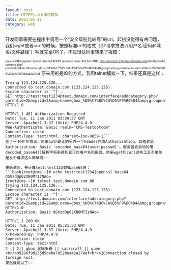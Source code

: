 ```yaml
---
layout: post
title: HTTP的auth请求模拟
date: 2011-01-11
category: web
---
```


开发同事需要在程序中调用一个“安全级别比较高”的url，起初没觉得有啥问题，我们wget或者curl的时候，按照标准url的格式（即'请求方法://用户名:密码@域名/文件路径'）写就完全OK了。不过很快同事转来了报错：

<span style="color:#000000;font-family:Verdana;font-size:x-small;"><span style="font-family:Verdana;font-size:x-small;"><span style="font-family:Verdana;font-size:x-small;">java.io.IOException: Server returned HTTP response code: 401 for URL: <a href="http://gundong:gdxw6354@editornew.china.com/interface/addcategory.php?parentid=2&amp;id=2&amp;name=gbox_%D0%C7%BC%CA%D5%F9%B0%D4&amp;groupname=game&amp;code=satrcraft&amp;m=09286f9d135d5debe7052bea42a27eef">http://test:test1234@test.domain.com/interface/addcategory.php?parentid=2&amp;id=2&amp;name=gbox_%D0%C7%BC%CA%D5%F9%B0%D4&amp;groupname=game&amp;code=satrcraft&amp;m=09286f9d135d5debe7052bea42a27eef</a></span></span></span>
原来用的是IO的方式，我用telnet模拟一下，结果还真是这样：
```bash[root@cms ~]# telnet test.domain.com 80
Trying 123.124.125.126...
Connected to test.domain.com (123.124.125.126).
Escape character is '^]'.
GET http://test:test1234@test.domain.com/interface/addcategory.php?parentid=2&amp;id=2&amp;name=gbox_%D0%C7%BC%CA%D5%F9%B0%D4&amp;groupname=game&amp;code=satrcraft&amp;m=09286f9d135d5debe7052bea42a27eef HTTP/1.0

HTTP/1.1 401 Authorization Required
Date: Tue, 11 Jan 2011 03:39:37 GMT
Server: Apache/1.3.37 (Unix) PHP/4.4.9
WWW-Authenticate: Basic realm="CMS-Testdotcom"
Connection: close
Content-Type: text/html; charset=iso-8859-1```
查了一下HTTP协议，原来auth是走的另外一个header完成Authorization，其格式是Authorization: Basic 'encoded_base64(user:passwd)'。服务器会自动的用decoded_base64()解析字符串得到真正的用户名和密码。原来wget和curl这些工具不单单是发个请求这么简单啊~~

重新试验，先计算test:test1234的base64值：
```bash[root@cms ~]# echo test:test1234|openssl base64
dGVzdDp0ZXN0MTIzNAo=
[root@cms ~]# telnet test.domain.com 80
Trying 123.124.125.126...
Connected to test.domain.com (123.124.125.126).
Escape character is '^]'.
GET http://test.domain.com/interface/addcategory.php?parentid=2&amp;id=2&amp;name=gbox_%D0%C7%BC%CA%D5%F9%B0%D4&amp;groupname=game&amp;code=satrcraft&amp;m=09286f9d135d5debe7052bea42a27eef HTTP/1.0
Authorization: Basic dGVzdDp0ZXN0MTIzNAo=

HTTP/1.1 200 OK
Date: Tue, 11 Jan 2011 05:21:32 GMT
Server: Apache/1.3.37 (Unix) PHP/4.4.9
X-Powered-By: PHP/4.4.9
Connection: close
Content-Type: text/html
2 || 2|| gbox_星际争霸 || satrcraft || game <br/>09286f9d135d5debe7052bea42a27eef<br/>2Connection closed by foreign host.```
果然就可以了~~
